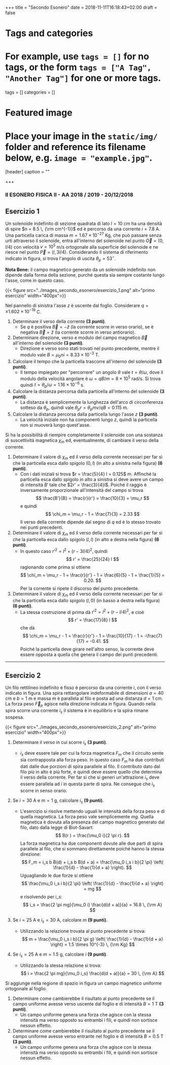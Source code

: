+++
title = "Secondo Esonero"
date = 2018-11-11T16:18:43+02:00
draft = false

# Tags and categories
# For example, use `tags = []` for no tags, or the form `tags = ["A Tag", "Another Tag"]` for one or more tags.
tags = []
categories = []

# Featured image
# Place your image in the `static/img/` folder and reference its filename below, e.g. `image = "example.jpg"`.
[header]
caption = ""

+++

### II ESONERO FISICA II - AA 2018 / 2019 - 20/12/2018

## Esercizio 1

Un solenoide indefinito di sezione quadrata di lato $l = 10$ cm ha una densità di spire $n = 8.5 \, {\rm cm^{-1}}$ ed è percorso da una corrente $i = 7.8$ A. Una particella carica di massa $m = 1.67 \times 10^{-27}$ Kg, che può passare senza urti attraverso il solenoide, entra all'interno del solenoide nel punto $\vec{O} = (0, l/4)$ con velocità $v = 10^5$ m/s ortogonale alla superficie del solenoide e ne riesce nel punto $\vec{P} = (l, 3l/4)$. Considerando il sistema di riferimento indicato in figura, si trova l'angolo di uscita $\theta_p = 53^\circ$.

**Nota Bene:** il campo magnetico generato da un solenoide indefinito non dipende dalla forma della sezione, purché questa sia sempre costante lungo l'asse, come in questo caso.

{{< figure src="../images_secondo_esonero/esercizio_1.png" alt="primo esercizio" width="400px">}}

Nel pannello di sinistra l'asse $z$ è uscente dal foglio. Considerare $q = \pm 1.602 \times 10^{-19}$ C.

1. Determinare il verso della corrente  **(3 punti)**.
	* Se $q$ è positiva $\vec{B} = -\hat{z}$ (la corrente scorre in verso orario), se è negativa $\vec{B} = \hat{z}$ (la corrente scorre in verso antiorario).
2. Determinare direzione, verso e modulo del campo magnetico $\vec{B}$ all'interno del solenoide **(3 punti)**.
	* Direzione e verso sono stati trovati nel punto precedente, mentre il modulo vale $B = \mu_0 n i = 8.33 \times 10^{-3}$ T.
3. Calcolare il tempo che la particella trascorre all'interno del solenoide **(3 punti)**.
	* Il tempo impiegato per "percorrere" un angolo $\theta$ vale $t = \theta / \omega$, dove il modulo della velocità angolare è $\omega = qB /m = 8 \times 10^5$ rad/s. Si trova quindi $t = \theta_p / \omega = 1.16 \times 10^{-6}$ s.
4. Calcolare la distanza percorsa dalla particella all'interno del solenoide **(3 punti)**.
	* La distanza è semplicemente la lunghezza dell'arco di circonferenza sotteso da $\theta_p$, quindi vale $\theta_p r = \theta  _p mv / qB = 0.115$ m.
5. Calcolare la distanza percorsa dalla particella lungo l'asse $z$ **(3 punti)**.
	* La velocità iniziale non ha componenti lungo $z$, quindi la particella non si muoverà lungo quest'asse.

Si ha la possibilità di riempire completamente il solenoide con una sostanza di suscettività magnetica $\chi_m$ ed, eventualmente, di cambiare il verso della corrente.

1. Determinare il valore di $\chi_m$ ed il verso della corrente necessari per far sì che la particella esca dallo spigolo $(0, l)$ (in alto a sinistra nella figura) **(6 punti)**.
	* Con i dati iniziali si trova $r = \frac{5}{4} l = 0.125$ m. Affinché la particella esca dallo spigolo in alto a sinistra si deve avere un campo di intensità $B'$ tale che $2r' = \frac{3}{4}l$. Poiché il raggio è inversamente proporzionale all'intensità del campo si trova
	$$
	\frac{B'}{B} = \frac{r}{r'} = \frac{10}{3} = \mu_r
	$$
	e quindi
	$$
	\chi_m = \mu_r - 1 = \frac{7}{3} = 2.33
	$$
	Il verso della corrente dipende dal segno di $q$ ed è lo stesso trovato nei punti precedenti.
2. Determinare il valore di $\chi_m$ ed il verso della corrente necessari per far sì che la particella esca dallo spigolo $(l, l)$ (in alto a destra nella figura) **(6 punti)**.
	* In questo caso $r'^2 = l^2 + (r - 3l/4)^2$, quindi
	$$
	r' = \frac{25}{24} l
	$$
	ragionando come prima si ottiene
	$$
	\chi_m = \mu_r - 1 = \frac{r}{r'} - 1 = \frac{6}{5} - 1 = \frac{1}{5} = 0.20.
	$$
	Per la corrente si ripete il discorso del punto precedente.
3. Determinare il valore di $\chi_m$ ed il verso della corrente necessari per far sì che la particella esca dallo spigolo $(l, 0)$ (in basso a destra nella figura) **(6 punti)**.
	* La stessa costruzione di prima dà $r'^2 = l^2 + (r - l/4)^2$, e cioè
	$$
	r' = \frac{17}{8} l
	$$
	che dà
	$$
	\chi_m = \mu_r - 1 = \frac{r}{r'} - 1 = \frac{10}{17} - 1 = -\frac{7}{17} = -0.41.
	$$
	Poiché la particella deve girare nell'altro senso, la corrente deve essere opposta a quella che genera il campo dei punti precedenti.

---

## Esercizio 2

Un filo rettilineo indefinito e fisso è percorso da una corrente $i$, con il verso indicato in figura. Una spira rettangolare indeformabile di dimensioni $a = 40$ cm e $b = 1$ m e massa $m$ è parallela al filo e posta ad una distanza $d = 1$ cm. La forza peso $\vec{F}_p$ agisce nella direzione indicata in figura. Quando nella spira scorre una corrente $i_s$ il sistema è in equilibrio e la spira rimane sospesa.

{{< figure src="../images_secondo_esonero/esercizio_2.png" alt="primo esercizio" width="400px">}}

1. Determinare il verso in cui scorre $i_s$ **(3 punti)**.
	* $i_s$ deve essere tale per cui la forza magnetica $F_m$ che il circuito sente sia contrapposta alla forza peso. In questo caso $F_m$ ha due contributi dati dalle due porzioni di spira parallele al filo. Il contributo dato dal filo più in alto è più forte, e quindi deve essere quello che determina il verso della corrente. Per far sì che si generi un'attrazione $i_s$ deve essere parallela ad $i$ in questa parte di spira. Ne consegue che $i_s$ scorre in senso orario.
2. Se $i = 30$ A e $m = 1$ g, calcolare $i_s$ **(9 punti)**.
	* L'esercizio si risolve mettendo uguali le intensità della forza peso e di quella magnetica. La forza peso vale semplicemente $mg$. Quella magnetica è dovuta alla presenza del campo magnetico generato dal filo, dato dalla legge di Biot-Savart: 
	$$
	B(r ) = \frac{\mu_0 i}{2 \pi r}.
	$$
	La forza magnetica ha due componenti dovute alle due parti di spira parallele al filo, che si sommano direttamente poiché hanno la stessa direzione:
	$$
	F_m = i_s b B(d) + i_s b B(d + a) = \frac{\mu_0 i_s i b}{2 \pi} \left( \frac{1}{d} - \frac{1}{d + a} \right).
	$$
	Uguagliando le due forze si ottiene
	$$
	\frac{\mu_0 i_s i b}{2 \pi} \left( \frac{1}{d} - \frac{1}{d + a} \right) = mg
	$$
	e risolvendo per i_s:
	$$
	i_s = \frac{2 \pi mg}{\mu_0 i} \frac{d(d + a)}{a} = 16.8 \, {\rm A}
	$$
3. Se $i = 25$ A e $i_s = 30$ A, calcolare $m$ **(9 punti)**.
	* Utilizzando la relazione trovata al punto precedente si trova:
	$$
	m = \frac{\mu_0 i_s i b}{2 \pi g} \left( \frac{1}{d} - \frac{1}{d + a} \right) = 1.5 \times 10^{-3} \, {\rm Kg}
	$$

4. Se $i_s = 25$ A e $m = 1.5$ g, calcolare $i$ **(9 punti)**.
	* Utilizzando la stessa relazione si trova:
	$$
	i = \frac{2 \pi mg}{\mu_0 i_s} \frac{d(d + a)}{a} = 30 \, {\rm A}
	$$

Si aggiunge nella regione di spazio in figura un campo magnetico uniforme ortogonale al foglio.

1. Determinare come cambierebbe il risultato al punto precedente se il campo uniforme avesse verso uscente dal foglio e di intensità $B = 1$ T **(3 punti)**.
	* Un campo uniforme genera una forza che agisce con la stessa intensità ma verso opposto su entrambi i fili, e quindi non sortisce nessun effetto.
2. Determinare come cambierebbe il risultato al punto precedente se il campo uniforme avesse verso entrante nel foglio e di intensità  $B = 0.5$ T **(3 punti)**.
	* Un campo uniforme genera una forza che agisce con la stessa intensità ma verso opposto su entrambi i fili, e quindi non sortisce nessun effetto.
